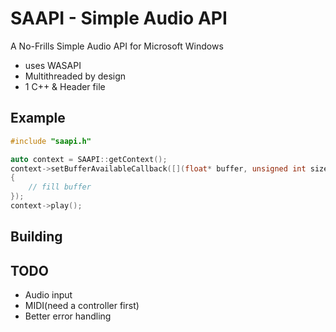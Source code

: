 # SAAPI - Simple Audio API

A No-Frills Simple Audio API for Microsoft Windows

- uses WASAPI
- Multithreaded by design
- 1 C++ & Header file

## Example

```c++
#include "saapi.h"

auto context = SAAPI::getContext();
context->setBufferAvailableCallback([](float* buffer, unsigned int size)
{
    // fill buffer
});
context->play();
```

## Building



## TODO
- Audio input
- MIDI(need a controller first)
- Better error handling 

